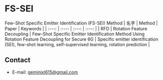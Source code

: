 # FS-SEI
Few-Shot Specific Emitter Identification (FS-SEI) Method 
| 名字 | Method | Paper | Keywords |
| :---: | :---: | :---: | :---: |
| RFD | Rotation Feature Decoupling | Few-Shot Specific Emitter Identification Method Using Rotation Feature Decoupling for Secure 6G | Specific emitter identification (SEI), few-shot learning, self-supervised learning, rotation prediction |

## Contact
* E-mail: [geminixl615@gmail.com](mailto:geminixl615@gmail.com)
